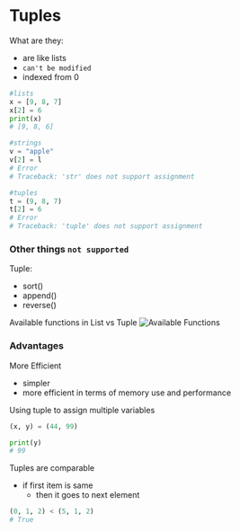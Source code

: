 # Tuples
What are they:
- are like lists
- `can't be modified`
- indexed from 0

```python
#lists
x = [9, 8, 7]
x[2] = 6
print(x)
# [9, 8, 6]

#strings
v = "apple"
v[2] = l
# Error
# Traceback: 'str' does not support assignment

#tuples
t = (9, 8, 7)
t[2] = 6
# Error
# Traceback: 'tuple' does not support assignment
```

### Other things `not supported`
Tuple:
- sort()
- append()
- reverse()

Available functions in List vs Tuple
![Available Functions](./assets/tuple-limitation.png)


### Advantages
More Efficient
- simpler
- more efficient in terms of memory use and performance

Using tuple to assign multiple variables
```python
(x, y) = (44, 99)

print(y)
# 99
```

Tuples are comparable
- if first item is same
    - then it goes to next element
```python
(0, 1, 2) < (5, 1, 2)
# True
```

```python

```


```python

```


```python

```
